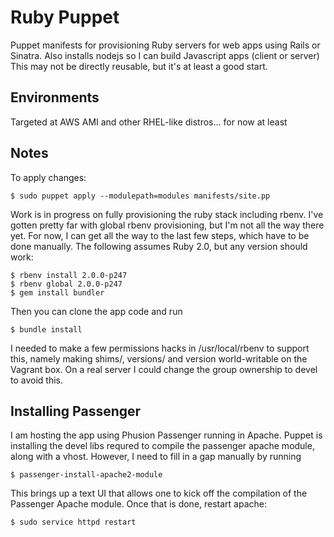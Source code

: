 # Ruby Puppet
Puppet manifests for provisioning Ruby servers for web apps using Rails or
Sinatra. Also installs nodejs so I can build Javascript apps (client or server)
This may not be directly reusable, but it's at least a good start.

## Environments
Targeted at AWS AMI and other RHEL-like distros... for now at least

## Notes
To apply changes:

    $ sudo puppet apply --modulepath=modules manifests/site.pp

Work is in progress on fully provisioning the ruby stack including rbenv. I've
gotten pretty far with global rbenv provisioning, but I'm not all the way
there yet. For now, I can get all the way to the last few steps, which
have to be done manually. The following assumes Ruby 2.0, but any version should
work:

    $ rbenv install 2.0.0-p247
    $ rbenv global 2.0.0-p247
    $ gem install bundler

Then you can clone the app code and run

    $ bundle install

I needed to make a few permissions hacks in /usr/local/rbenv to support this,
namely making shims/, versions/ and version world-writable on the Vagrant box.
On a real server I could change the group ownership to devel to avoid this.

## Installing Passenger
I am hosting the app using Phusion Passenger running in Apache. Puppet is
installing the devel libs requred to compile the passenger apache module,
along with a vhost. However, I need to fill in a gap manually by running

    $ passenger-install-apache2-module

This brings up a text UI that allows one to kick off the compilation of the
Passenger Apache module. Once that is done, restart apache:

    $ sudo service httpd restart

